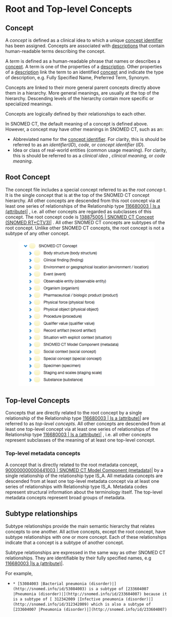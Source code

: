 # Root and Top-level Concepts

## Concept

A _concept_ is defined as a clinical idea to which a unique [concept identifier](https://confluence.ihtsdotools.org/display/DOCGLOSS/concept+identifier "Glossary link: concept identifier") has been assigned. Concepts are associated with [descriptions](https://confluence.ihtsdotools.org/display/DOCGLOSS/description "Glossary link: descriptions") that contain human-readable terms describing the concept.

A  _term_ is defined as a human-readable phrase that names or describes a [concept](https://confluence.ihtsdotools.org/display/DOCGLOSS/concept "Glossary link: concept"). A term is one of the properties of a [description](https://confluence.ihtsdotools.org/display/DOCGLOSS/description "Glossary link: description"). Other properties of a [description](https://confluence.ihtsdotools.org/display/DOCGLOSS/description "Glossary link: description") link the term to an identified [concept](https://confluence.ihtsdotools.org/display/DOCGLOSS/concept "Glossary link: concept") and indicate the type of description, e.g. Fully Specified Name, Preferred Term, Synonym.

Concepts are linked to their more general parent concepts directly above them in a hierarchy. More general meanings, are usually at the top of the hierarchy. Descending levels of the hierarchy contain more specific or specialized meanings.

Concepts are logically defined by their relationships to each other.

In SNOMED CT, the default meaning of a concept is defined above. However, a concept may have other meanings in SNOMED CT, such as an: 

  * Abbreviated name for the [concept identifier](https://confluence.ihtsdotools.org/display/DOCGLOSS/concept+identifier "Glossary link: concept identifier"). For clarity, this is should be referred to as an _identifier_(_ID_),  _code,_ or  _concept identifier_ (_ID_).
  * Idea or class of real-world entities (common usage meaning). For clarity, this is should be referred to as a _clinical idea_ , _clinical meaning,_ or _code meaning_. 

## Root Concept

The concept file includes a special concept referred to as the _root concep_ t. It is the single concept that is at the top of the SNOMED CT concept hierarchy. All other concepts are descended from this root concept via at least one series of relationships of the Relationship type [ 116680003 | Is a (attribute)|](http://snomed.info/id/116680003 "116680003 | Is a \(attribute\) |") , i.e. all other concepts are regarded as subclasses of this concept. The root concept code is [ 138875005 | SNOMED CT Concept (SNOMED RT+CTV3)|](http://snomed.info/id/138875005 "138875005 | SNOMED CT Concept \(SNOMED RT+CTV3\) |") . All other SNOMED CT concepts are subtypes of the root concept. Unlike other SNOMED CT concepts, the root concept is not a subtype of any other concept.

<figure><img src="images/179932143.png" alt="" title=""></figure>

## Top-level Concepts

Concepts that are directly related to the root concept by a single relationship of the Relationship type [ 116680003 | Is a (attribute)|](http://snomed.info/id/116680003 "116680003 | Is a \(attribute\) |") are referred to as _top-level concepts_. All other concepts are descended from at least one top-level concept via at least one series of relationships of the Relationship type [ 116680003 | Is a (attribute)|](http://snomed.info/id/116680003 "116680003 | Is a \(attribute\) |") , i.e. all other concepts represent subclasses of the meaning of at least one top-level concept.

### Top-level metadata concepts

A concept that is directly related to the root metadata concept, [ 900000000000441003 | SNOMED CT Model Component (metadata)|](http://snomed.info/id/900000000000441003 "900000000000441003 | SNOMED CT Model Component \(metadata\) |") by a single relationship of the relationship type IS_A. All metadata concepts are descended from at least one top-level metadata concept via at least one series of relationships with Relationship type IS_A. Metadata codes represent structural information about the terminology itself. The top-level metadata concepts represent broad groups of metadata.

## Subtype relationships

Subtype relationships provide the main semantic hierarchy that relates concepts to one another. All active concepts, except the root concept, have subtype relationships with one or more concept. Each of these relationships indicate that a concept is a subtype of another concept.

Subtype relationships are expressed in the same way as other SNOMED CT relationships. They are identifiable by their fully specified names, e.g [116680003 |Is a (attribute)|](http://snomed.info/id/116680003).

For example, 

  *     * [53084003 |Bacterial pneumonia (disorder)|](http://snomed.info/id/53084003) is a subtype of [233604007 |Pneumonia (disorder)|](http://snomed.info/id/233604007) because it is a subtype of [ 312342009 |Infective pneumonia (disorder)|](http://snomed.info/id/312342009) which is also a subtype of [233604007 |Pneumonia (disorder)|](http://snomed.info/id/233604007)

